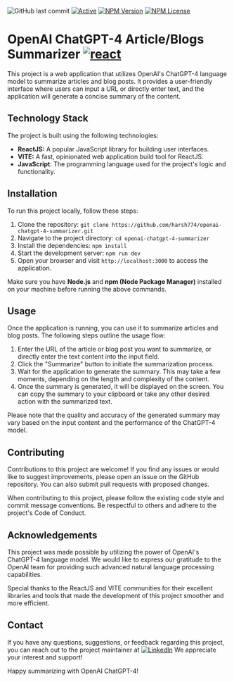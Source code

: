 ![GitHub last commit](https://img.shields.io/github/last-commit/google/skia.svg?style=flat) [![Active](http://img.shields.io/badge/Status-Active-green.svg)](https://tterb.github.io) [![NPM Version](https://img.shields.io/npm/v/npm.svg?style=flat)]() [![NPM License](https://img.shields.io/npm/l/all-contributors.svg?style=flat)](https://github.com/tterb/hyde/blob/master/LICENSE)
# OpenAI ChatGPT-4 Article/Blogs Summarizer <a href='https://6475bd85cecdad48add48b6b--gentle-donut-6e0556.netlify.app/' target="_blank"><img alt='react' src='https://img.shields.io/badge/Live-100000?style=social&logo=react&logoColor=03A6F7&labelColor=000000&color=020202'/></a>

This project is a web application that utilizes OpenAI's ChatGPT-4 language model to summarize articles and blog posts. It provides a user-friendly interface where users can input a URL or directly enter text, and the application will generate a concise summary of the content.

## Technology Stack

The project is built using the following technologies:

- **ReactJS:** A popular JavaScript library for building user interfaces.
- **VITE:** A fast, opinionated web application build tool for ReactJS.
- **JavaScript**: The programming language used for the project's logic and functionality.

## Installation

To run this project locally, follow these steps:

1. Clone the repository: `git clone https://github.com/harsh774/openai-chatgpt-4-summarizer.git`
2. Navigate to the project directory: `cd openai-chatgpt-4-summarizer`
3. Install the dependencies: `npm install`
4. Start the development server: `npm run dev`
5. Open your browser and visit `http://localhost:3000` to access the application.

Make sure you have **Node.js** and **npm (Node Package Manager)** installed on your machine before running the above commands.

## Usage

Once the application is running, you can use it to summarize articles and blog posts. The following steps outline the usage flow:

1. Enter the URL of the article or blog post you want to summarize, or directly enter the text content into the input field.
2. Click the "Summarize" button to initiate the summarization process.
3. Wait for the application to generate the summary. This may take a few moments, depending on the length and complexity of the content.
4. Once the summary is generated, it will be displayed on the screen. You can copy the summary to your clipboard or take any other desired action with the summarized text.

Please note that the quality and accuracy of the generated summary may vary based on the input content and the performance of the ChatGPT-4 model.

## Contributing

Contributions to this project are welcome! If you find any issues or would like to suggest improvements, please open an issue on the GitHub repository. You can also submit pull requests with proposed changes.

When contributing to this project, please follow the existing code style and commit message conventions. Be respectful to others and adhere to the project's Code of Conduct.

## Acknowledgements

This project was made possible by utilizing the power of OpenAI's ChatGPT-4 language model. We would like to express our gratitude to the OpenAI team for providing such advanced natural language processing capabilities.

Special thanks to the ReactJS and VITE communities for their excellent libraries and tools that made the development of this project smoother and more efficient.

## Contact

If you have any questions, suggestions, or feedback regarding this project, you can reach out to the project maintainer at <a href='https://www.linkedin.com/in/harsh-singh23' target="_blank"><img alt='LinkedIn' src='https://img.shields.io/badge/LinkedIn-100000?style=social&logo=LinkedIn&logoColor=0176FD&labelColor=000000&color=020202'/></a> We appreciate your interest and support!

Happy summarizing with OpenAI ChatGPT-4!
